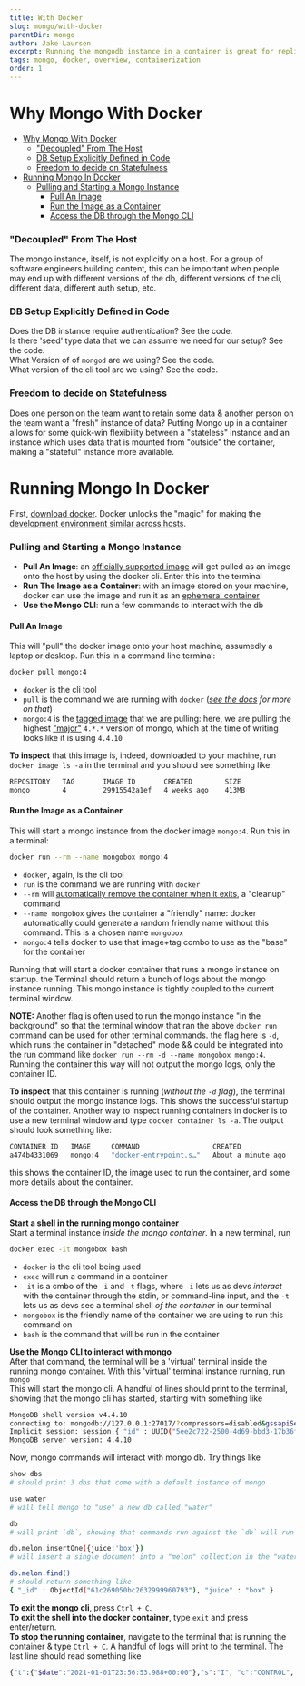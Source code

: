 ```yaml
---
title: With Docker
slug: mongo/with-docker
parentDir: mongo
author: Jake Laursen
excerpt: Running the mongodb instance in a container is great for replicating db development environments for multiple developers
tags: mongo, docker, overview, containerization
order: 1
---
```


# Why Mongo With Docker

- [Why Mongo With Docker](#why-mongo-with-docker)
    - ["Decoupled" From The Host](#decoupled-from-the-host)
    - [DB Setup Explicitly Defined in Code](#db-setup-explicitly-defined-in-code)
    - [Freedom to decide on Statefulness](#freedom-to-decide-on-statefulness)
- [Running Mongo In Docker](#running-mongo-in-docker)
    - [Pulling and Starting a Mongo Instance](#pulling-and-starting-a-mongo-instance)
      - [Pull An Image](#pull-an-image)
      - [Run the Image as a Container](#run-the-image-as-a-container)
      - [Access the DB through the Mongo CLI](#access-the-db-through-the-mongo-cli)

### "Decoupled" From The Host

The mongo instance, itself, is not explicitly on a host. For a group of software engineers building content, this can be important when people may end up with different versions of the db, different versions of the cli, different data, different auth setup, etc.

### DB Setup Explicitly Defined in Code

Does the DB instance require authentication? See the code.  
Is there 'seed' type data that we can assume we need for our setup? See the code.  
What Version of of `mongod` are we using? See the code.  
What version of the cli tool are we using? See the code.

### Freedom to decide on Statefulness

Does one person on the team want to retain some data & another person on the team want a "fresh" instance of data? Putting Mongo up in a container allows for some quick-win flexibility between a "stateless" instance and an instance which uses data that is mounted from "outside" the container, making a "stateful" instance more available.

# Running Mongo In Docker

First, [download docker](https://www.docker.com/products/docker-desktop). Docker unlocks the "magic" for making the [development environment similar across hosts](#why-mongo-with-docker).

### Pulling and Starting a Mongo Instance

- **Pull An Image**: an [officially supported image](https://hub.docker.com/_/mongo) will get pulled as an image onto the host by using the docker cli. Enter this into the terminal
- **Run The Image as a Container**: with an image stored on your machine, docker can use the image and run it as an [ephemeral container](https://docs.docker.com/develop/develop-images/dockerfile_best-practices/#create-ephemeral-containers)
- **Use the Mongo CLI**: run a few commands to interact with the db

#### Pull An Image

This will "pull" the docker image onto your host machine, assumedly a laptop or desktop. Run this in a command line terminal:

```bash
docker pull mongo:4
```

- `docker` is the cli tool
- `pull` is the command we are running with `docker` (_[see the docs](https://docs.docker.com/engine/reference/commandline/pull/) for more on that_)
- `mongo:4` is the [tagged image](https://docs.docker.com/engine/reference/commandline/tag/) that we are pulling: here, we are pulling the highest ["major"](https://semver.org/) `4.*.*` version of mongo, which at the time of writing looks like it is using `4.4.10`

**To inspect** that this image is, indeed, downloaded to your machine, run `docker image ls -a` in the terminal and you should see something like:

```bash
REPOSITORY   TAG       IMAGE ID       CREATED        SIZE
mongo        4         29915542a1ef   4 weeks ago    413MB
```

#### Run the Image as a Container

This will start a mongo instance from the docker image `mongo:4`. Run this in a terminal:

```bash
docker run --rm --name mongobox mongo:4
```

- `docker`, again, is the cli tool
- `run` is the command we are running with `docker`
- `--rm` will [automatically remove the container when it exits](https://docs.docker.com/engine/reference/commandline/run/), a "cleanup" command
- `--name mongobox` gives the container a "friendly" name: docker automatically could generate a random friendly name without this command. This is a chosen name `mongobox`
- `mongo:4` tells docker to use that image+tag combo to use as the "base" for the container

Running that will start a docker container that runs a mongo instance on startup. the Terminal should return a bunch of logs about the mongo instance running. This mongo instance is tightly coupled to the current terminal window.

**NOTE:** Another flag is often used to run the mongo instance "in the background" so that the terminal window that ran the above `docker run` command can be used for other terminal commands. the flag here is `-d`, which runs the container in "detached" mode && could be integrated into the run command like `docker run --rm -d --name mongobox mongo:4`. Running the container this way will not output the mongo logs, only the container ID.

**To inspect** that this container is running (_without the `-d` flag_), the terminal should output the mongo instance logs. This shows the successful startup of the container. Another way to inspect running containers in docker is to use a new terminal window and type `docker container ls -a`. The output should look something like:

```bash
CONTAINER ID   IMAGE     COMMAND                  CREATED              STATUS              PORTS       NAMES
a474b4331069   mongo:4   "docker-entrypoint.s…"   About a minute ago   Up About a minute   27017/tcp   mongobox
```

this shows the container ID, the image used to run the container, and some more details about the container.

#### Access the DB through the Mongo CLI

**Start a shell in the running mongo container**  
Start a terminal instance _inside the mongo container_. In a new terminal, run

```bash
docker exec -it mongobox bash
```

- `docker` is the cli tool being used
- `exec` will run a command in a container
- `-it` is a cmbo of the `-i` and `-t` flags, where `-i` lets us as devs _interact_ with the container through the stdin, or command-line input, and the `-t` lets us as devs see a terminal shell _of the container_ in our terminal
- `mongobox` is the friendly name of the container we are using to run this command on
- `bash` is the command that will be run in the container

**Use the Mongo CLI to interact with mongo**  
After that command, the terminal will be a 'virtual' terminal inside the running mongo container. With this 'virtual' terminal instance running, run  
`mongo`  
This will start the mongo cli. A handful of lines should print to the terminal, showing that the mongo cli has started, starting with something like

```bash
MongoDB shell version v4.4.10
connecting to: mongodb://127.0.0.1:27017/?compressors=disabled&gssapiServiceName=mongodb
Implicit session: session { "id" : UUID("5ee2c722-2500-4d69-bbd3-17b36ff1347a") }
MongoDB server version: 4.4.10
```

Now, mongo commands will interact with mongo db. Try things like

```bash
show dbs
# should print 3 dbs that come with a default instance of mongo

use water
# will tell mongo to "use" a new db called "water"

db
# will print `db`, showing that commands run against the `db` will run against the `water` db

db.melon.insertOne({juice:'box'})
# will insert a single document into a "melon" collection in the "water" database

db.melon.find()
# should return something like
{ "_id" : ObjectId("61c269050bc2632999960793"), "juice" : "box" }

```

**To exit the mongo cli**, press `Ctrl + C`.  
**To exit the shell into the docker container**, type `exit` and press enter/return.  
**To stop the running container**, navigate to the terminal that is running the container & type `Ctrl + C`. A handful of logs will print to the terminal. The last line should read something like

```bash
{"t":{"$date":"2021-01-01T23:56:53.988+00:00"},"s":"I", "c":"CONTROL", "id":23138, "ctx":"SignalHandler","msg":"Shutting down","attr":{"exitCode":0}}
```
